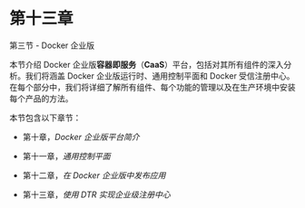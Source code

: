 # 第十三章

第三节 - Docker 企业版

本节介绍 Docker 企业版**容器即服务**（**CaaS**）平台，包括对其所有组件的深入分析。我们将涵盖 Docker 企业版运行时、通用控制平面和 Docker 受信注册中心。在每个部分中，我们将详细了解所有组件、每个功能的管理以及在生产环境中安装每个产品的方法。

本节包含以下章节：

+   第十章，*Docker 企业版平台简介*

+   第十一章，*通用控制平面*

+   第十二章，*在 Docker 企业版中发布应用*

+   第十三章，*使用 DTR 实现企业级注册中心*
